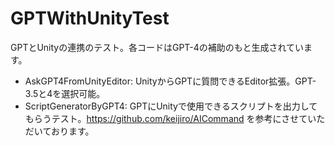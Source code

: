 # GPTWithUnityTest
GPTとUnityの連携のテスト。各コードはGPT-4の補助のもと生成されています。

- AskGPT4FromUnityEditor: UnityからGPTに質問できるEditor拡張。GPT-3.5と4を選択可能。
- ScriptGeneratorByGPT4: GPTにUnityで使用できるスクリプトを出力してもらうテスト。https://github.com/keijiro/AICommand を参考にさせていただいております。
